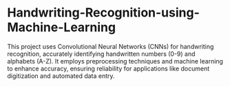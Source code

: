 # Handwriting-Recognition-using-Machine-Learning
This project uses Convolutional Neural Networks (CNNs) for handwriting recognition, accurately identifying handwritten numbers (0-9) and alphabets (A-Z). It employs preprocessing techniques and machine learning to enhance accuracy, ensuring reliability for applications like document digitization and automated data entry.
